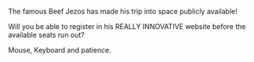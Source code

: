 The famous Beef Jezos has made his trip into space publicly available!

Will you be able to register in his REALLY INNOVATIVE website before the available seats run out?

Mouse, Keyboard and patience.